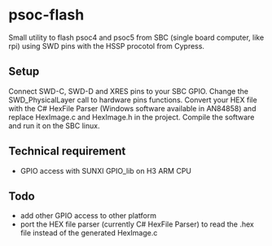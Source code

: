 # psoc-flash
Small utility to flash psoc4 and psoc5 from SBC (single board computer, like rpi) using SWD pins with the HSSP procotol from Cypress.

## Setup
Connect SWD-C, SWD-D and XRES pins to your SBC GPIO.
Change the SWD_PhysicalLayer call to hardware pins functions.
Convert your HEX file with the C# HexFile Parser (Windows software available in AN84858) and replace HexImage.c and HexImage.h in the project.
Compile the software and run it on the SBC linux.

## Technical requirement
- GPIO access with SUNXI GPIO_lib on H3 ARM CPU

## Todo
- add other GPIO access to other platform
- port the HEX file parser (currently C# HexFile Parser) to read the .hex file instead of the generated HexImage.c
